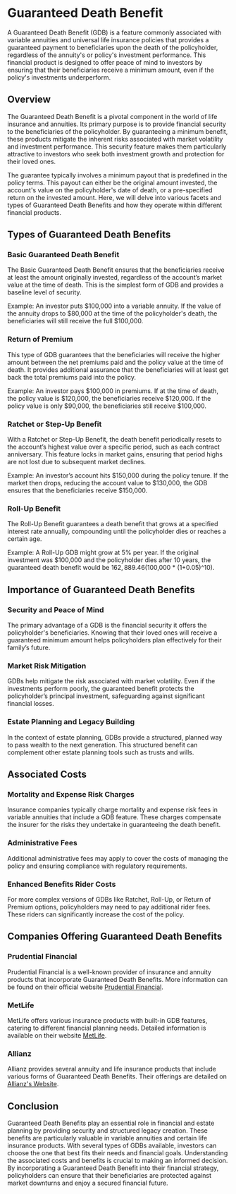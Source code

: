 # Guaranteed Death Benefit

A Guaranteed Death Benefit (GDB) is a feature commonly associated with variable annuities and universal life insurance policies that provides a guaranteed payment to beneficiaries upon the death of the policyholder, regardless of the annuity's or policy's investment performance. This financial product is designed to offer peace of mind to investors by ensuring that their beneficiaries receive a minimum amount, even if the policy's investments underperform.

## Overview
The Guaranteed Death Benefit is a pivotal component in the world of life insurance and annuities. Its primary purpose is to provide financial security to the beneficiaries of the policyholder. By guaranteeing a minimum benefit, these products mitigate the inherent risks associated with market volatility and investment performance. This security feature makes them particularly attractive to investors who seek both investment growth and protection for their loved ones.

The guarantee typically involves a minimum payout that is predefined in the policy terms. This payout can either be the original amount invested, the account's value on the policyholder's date of death, or a pre-specified return on the invested amount. Here, we will delve into various facets and types of Guaranteed Death Benefits and how they operate within different financial products.

## Types of Guaranteed Death Benefits

### Basic Guaranteed Death Benefit
The Basic Guaranteed Death Benefit ensures that the beneficiaries receive at least the amount originally invested, regardless of the account’s market value at the time of death. This is the simplest form of GDB and provides a baseline level of security.

Example: An investor puts $100,000 into a variable annuity. If the value of the annuity drops to $80,000 at the time of the policyholder's death, the beneficiaries will still receive the full $100,000.

### Return of Premium
This type of GDB guarantees that the beneficiaries will receive the higher amount between the net premiums paid and the policy value at the time of death. It provides additional assurance that the beneficiaries will at least get back the total premiums paid into the policy.

Example: An investor pays $100,000 in premiums. If at the time of death, the policy value is $120,000, the beneficiaries receive $120,000. If the policy value is only $90,000, the beneficiaries still receive $100,000.

### Ratchet or Step-Up Benefit
With a Ratchet or Step-Up Benefit, the death benefit periodically resets to the account’s highest value over a specific period, such as each contract anniversary. This feature locks in market gains, ensuring that period highs are not lost due to subsequent market declines.

Example: An investor’s account hits $150,000 during the policy tenure. If the market then drops, reducing the account value to $130,000, the GDB ensures that the beneficiaries receive $150,000.

### Roll-Up Benefit
The Roll-Up Benefit guarantees a death benefit that grows at a specified interest rate annually, compounding until the policyholder dies or reaches a certain age.

Example: A Roll-Up GDB might grow at 5% per year. If the original investment was $100,000 and the policyholder dies after 10 years, the guaranteed death benefit would be $162,889.46 ($100,000 * (1+0.05)^10).

## Importance of Guaranteed Death Benefits

### Security and Peace of Mind
The primary advantage of a GDB is the financial security it offers the policyholder's beneficiaries. Knowing that their loved ones will receive a guaranteed minimum amount helps policyholders plan effectively for their family’s future.

### Market Risk Mitigation
GDBs help mitigate the risk associated with market volatility. Even if the investments perform poorly, the guaranteed benefit protects the policyholder’s principal investment, safeguarding against significant financial losses.

### Estate Planning and Legacy Building
In the context of estate planning, GDBs provide a structured, planned way to pass wealth to the next generation. This structured benefit can complement other estate planning tools such as trusts and wills.

## Associated Costs

### Mortality and Expense Risk Charges
Insurance companies typically charge mortality and expense risk fees in variable annuities that include a GDB feature. These charges compensate the insurer for the risks they undertake in guaranteeing the death benefit.

### Administrative Fees
Additional administrative fees may apply to cover the costs of managing the policy and ensuring compliance with regulatory requirements.

### Enhanced Benefits Rider Costs
For more complex versions of GDBs like Ratchet, Roll-Up, or Return of Premium options, policyholders may need to pay additional rider fees. These riders can significantly increase the cost of the policy.

## Companies Offering Guaranteed Death Benefits

### Prudential Financial
Prudential Financial is a well-known provider of insurance and annuity products that incorporate Guaranteed Death Benefits. More information can be found on their official website [Prudential Financial](https://www.prudential.com).

### MetLife
MetLife offers various insurance products with built-in GDB features, catering to different financial planning needs. Detailed information is available on their website [MetLife](https://www.metlife.com).

### Allianz
Allianz provides several annuity and life insurance products that include various forms of Guaranteed Death Benefits. Their offerings are detailed on [Allianz's Website](https://www.allianzlife.com).

## Conclusion
Guaranteed Death Benefits play an essential role in financial and estate planning by providing security and structured legacy creation. These benefits are particularly valuable in variable annuities and certain life insurance products. With several types of GDBs available, investors can choose the one that best fits their needs and financial goals. Understanding the associated costs and benefits is crucial to making an informed decision. By incorporating a Guaranteed Death Benefit into their financial strategy, policyholders can ensure that their beneficiaries are protected against market downturns and enjoy a secured financial future.
